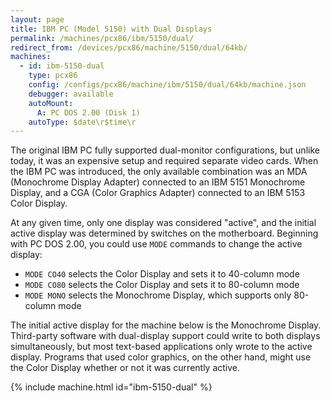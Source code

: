 ```yaml
---
layout: page
title: IBM PC (Model 5150) with Dual Displays
permalink: /machines/pcx86/ibm/5150/dual/
redirect_from: /devices/pcx86/machine/5150/dual/64kb/
machines:
  - id: ibm-5150-dual
    type: pcx86
    config: /configs/pcx86/machine/ibm/5150/dual/64kb/machine.json
    debugger: available
    autoMount:
      A: PC DOS 2.00 (Disk 1)
    autoType: $date\r$time\r
---
```


The original IBM PC fully supported dual-monitor configurations, but unlike today, it was an expensive setup and required
separate video cards.  When the IBM PC was introduced, the only available combination was an MDA (Monochrome Display Adapter)
connected to an IBM 5151 Monochrome Display, and a CGA (Color Graphics Adapter) connected to an IBM 5153 Color Display.

At any given time, only one display was considered "active", and the initial active display was determined by switches on the
motherboard.  Beginning with PC DOS 2.00, you could use `MODE` commands to change the active display:

- `MODE CO40` selects the Color Display and sets it to 40-column mode
- `MODE CO80` selects the Color Display and sets it to 80-column mode
- `MODE MONO` selects the Monochrome Display, which supports only 80-column mode

The initial active display for the machine below is the Monochrome Display.  Third-party software with dual-display 
support could write to both displays simultaneously, but most text-based applications only wrote to the active display.
Programs that used color graphics, on the other hand, might use the Color Display whether or not it was currently
active.

{% include machine.html id="ibm-5150-dual" %}
